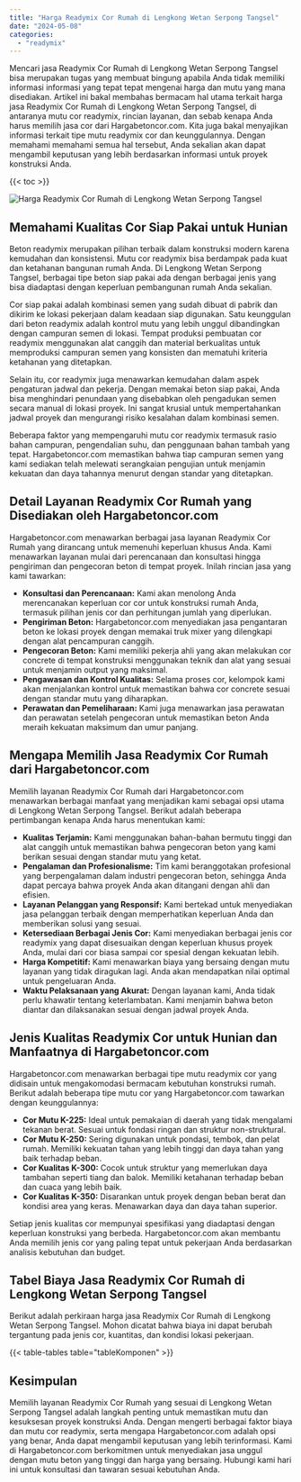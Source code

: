 ```yaml
---
title: "Harga Readymix Cor Rumah di Lengkong Wetan Serpong Tangsel"
date: "2024-05-08"
categories: 
  - "readymix"
---
```



Mencari jasa Readymix Cor Rumah di Lengkong Wetan Serpong Tangsel bisa merupakan tugas yang membuat bingung apabila Anda tidak memiliki informasi informasi yang tepat tepat mengenai harga dan mutu yang mana disediakan. Artikel ini bakal membahas bermacam hal utama terkait harga jasa Readymix Cor Rumah di Lengkong Wetan Serpong Tangsel, di antaranya mutu cor readymix, rincian layanan, dan sebab kenapa Anda harus memilih jasa cor dari Hargabetoncor.com. Kita juga bakal menyajikan informasi terkait tipe mutu readymix cor dan keunggulannya. Dengan memahami memahami semua hal tersebut, Anda sekalian akan dapat mengambil keputusan yang lebih berdasarkan informasi untuk proyek konstruksi Anda.

{{< toc >}}

![Harga Readymix Cor Rumah di Lengkong Wetan Serpong Tangsel](https://hargareadymixid.github.io/hbc/readymix-hbc%20(4).png)

## Memahami Kualitas Cor Siap Pakai untuk Hunian

Beton readymix merupakan pilihan terbaik dalam konstruksi modern karena kemudahan dan konsistensi. Mutu cor readymix bisa berdampak pada kuat dan ketahanan bangunan rumah Anda. Di Lengkong Wetan Serpong Tangsel, berbagai tipe beton siap pakai ada dengan berbagai jenis yang bisa diadaptasi dengan keperluan pembangunan rumah Anda sekalian.

Cor siap pakai adalah kombinasi semen yang sudah dibuat di pabrik dan dikirim ke lokasi pekerjaan dalam keadaan siap digunakan. Satu keunggulan dari beton readymix adalah kontrol mutu yang lebih unggul dibandingkan dengan campuran semen di lokasi. Tempat produksi pembuatan cor readymix menggunakan alat canggih dan material berkualitas untuk memproduksi campuran semen yang konsisten dan mematuhi kriteria ketahanan yang ditetapkan.

Selain itu, cor readymix juga menawarkan kemudahan dalam aspek pengaturan jadwal dan pekerja. Dengan memakai beton siap pakai, Anda bisa menghindari penundaan yang disebabkan oleh pengadukan semen secara manual di lokasi proyek. Ini sangat krusial untuk mempertahankan jadwal proyek dan mengurangi risiko kesalahan dalam kombinasi semen.

Beberapa faktor yang mempengaruhi mutu cor readymix termasuk rasio bahan campuran, pengendalian suhu, dan penggunaan bahan tambah yang tepat. Hargabetoncor.com memastikan bahwa tiap campuran semen yang kami sediakan telah melewati serangkaian pengujian untuk menjamin kekuatan dan daya tahannya menurut dengan standar yang ditetapkan.

## Detail Layanan Readymix Cor Rumah yang Disediakan oleh Hargabetoncor.com

Hargabetoncor.com menawarkan berbagai jasa layanan Readymix Cor Rumah yang dirancang untuk memenuhi keperluan khusus Anda. Kami menawarkan layanan mulai dari perencanaan dan konsultasi hingga pengiriman dan pengecoran beton di tempat proyek. Inilah rincian jasa yang kami tawarkan:

- **Konsultasi dan Perencanaan:** Kami akan menolong Anda merencanakan keperluan cor cor untuk konstruksi rumah Anda, termasuk pilihan jenis cor dan perhitungan jumlah yang diperlukan.
- **Pengiriman Beton:** Hargabetoncor.com menyediakan jasa pengantaran beton ke lokasi proyek dengan memakai truk mixer yang dilengkapi dengan alat pencampuran canggih.
- **Pengecoran Beton:** Kami memiliki pekerja ahli yang akan melakukan cor concrete di tempat konstruksi menggunakan teknik dan alat yang sesuai untuk menjamin output yang maksimal.
- **Pengawasan dan Kontrol Kualitas:** Selama proses cor, kelompok kami akan menjalankan kontrol untuk memastikan bahwa cor concrete sesuai dengan standar mutu yang diharapkan.
- **Perawatan dan Pemeliharaan:** Kami juga menawarkan jasa perawatan dan perawatan setelah pengecoran untuk memastikan beton Anda meraih kekuatan maksimum dan umur panjang.

## Mengapa Memilih Jasa Readymix Cor Rumah dari Hargabetoncor.com

Memilih layanan Readymix Cor Rumah dari Hargabetoncor.com menawarkan berbagai manfaat yang menjadikan kami sebagai opsi utama di Lengkong Wetan Serpong Tangsel. Berikut adalah beberapa pertimbangan kenapa Anda harus menentukan kami:

- **Kualitas Terjamin:** Kami menggunakan bahan-bahan bermutu tinggi dan alat canggih untuk memastikan bahwa pengecoran beton yang kami berikan sesuai dengan standar mutu yang ketat.
- **Pengalaman dan Profesionalisme:** Tim kami beranggotakan profesional yang berpengalaman dalam industri pengecoran beton, sehingga Anda dapat percaya bahwa proyek Anda akan ditangani dengan ahli dan efisien.
- **Layanan Pelanggan yang Responsif:** Kami bertekad untuk menyediakan jasa pelanggan terbaik dengan memperhatikan keperluan Anda dan memberikan solusi yang sesuai.
- **Ketersediaan Berbagai Jenis Cor:** Kami menyediakan berbagai jenis cor readymix yang dapat disesuaikan dengan keperluan khusus proyek Anda, mulai dari cor biasa sampai cor spesial dengan kekuatan lebih.
- **Harga Kompetitif:** Kami menawarkan biaya yang bersaing dengan mutu layanan yang tidak diragukan lagi. Anda akan mendapatkan nilai optimal untuk pengeluaran Anda.
- **Waktu Pelaksanaan yang Akurat:** Dengan layanan kami, Anda tidak perlu khawatir tentang keterlambatan. Kami menjamin bahwa beton diantar dan dilaksanakan sesuai dengan jadwal proyek Anda.

## Jenis Kualitas Readymix Cor untuk Hunian dan Manfaatnya di Hargabetoncor.com

Hargabetoncor.com menawarkan berbagai tipe mutu readymix cor yang didisain untuk mengakomodasi bermacam kebutuhan konstruksi rumah. Berikut adalah beberapa tipe mutu cor yang Hargabetoncor.com tawarkan dengan keunggulannya:

- **Cor Mutu K-225:** Ideal untuk pemakaian di daerah yang tidak mengalami tekanan berat. Sesuai untuk fondasi ringan dan struktur non-struktural.
- **Cor Mutu K-250:** Sering digunakan untuk pondasi, tembok, dan pelat rumah. Memiliki kekuatan tahan yang lebih tinggi dan daya tahan yang baik terhadap beban.
- **Cor Kualitas K-300:** Cocok untuk struktur yang memerlukan daya tambahan seperti tiang dan balok. Memiliki ketahanan terhadap beban dan cuaca yang lebih baik.
- **Cor Kualitas K-350:** Disarankan untuk proyek dengan beban berat dan kondisi area yang keras. Menawarkan daya dan daya tahan superior.

Setiap jenis kualitas cor mempunyai spesifikasi yang diadaptasi dengan keperluan konstruksi yang berbeda. Hargabetoncor.com akan membantu Anda memilih jenis cor yang paling tepat untuk pekerjaan Anda berdasarkan analisis kebutuhan dan budget.

## Tabel Biaya Jasa Readymix Cor Rumah di Lengkong Wetan Serpong Tangsel

Berikut adalah perkiraan harga jasa Readymix Cor Rumah di Lengkong Wetan Serpong Tangsel. Mohon dicatat bahwa biaya ini dapat berubah tergantung pada jenis cor, kuantitas, dan kondisi lokasi pekerjaan.

{{< table-tables table="tableKomponen" >}}

## Kesimpulan

Memilih layanan Readymix Cor Rumah yang sesuai di Lengkong Wetan Serpong Tangsel adalah langkah penting untuk memastikan mutu dan kesuksesan proyek konstruksi Anda. Dengan mengerti berbagai faktor biaya dan mutu cor readymix, serta mengapa Hargabetoncor.com adalah opsi yang benar, Anda dapat mengambil keputusan yang lebih terinformasi. Kami di Hargabetoncor.com berkomitmen untuk menyediakan jasa unggul dengan mutu beton yang tinggi dan harga yang bersaing. Hubungi kami hari ini untuk konsultasi dan tawaran sesuai kebutuhan Anda.
